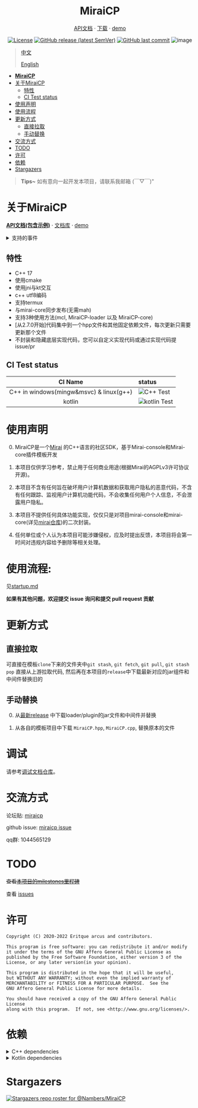<div align="center">

# **MiraiCP**

[API文档](https://eritque-arcus.tech/MiraiCP/) · [下载](https://github.com/Nambers/MiraiCP/releases) · [demo](https://github.com/Nambers/MiraiCP-template)


[![License](https://img.shields.io/github/license/Nambers/MiraiCP)](https://github.com/Nambers/MiraiCP/blob/master/LICENSE)  [![GitHub release (latest SemVer)](https://img.shields.io/github/v/release/Nambers/MiraiCP?include_prereleases)](https://github.com/Nambers/MiraiCP/releases/) [![GitHub last commit](https://img.shields.io/github/last-commit/Nambers/MiraiCP/dev)](https://github.com/Nambers/MiraiCP/commit/master)
![image](https://user-images.githubusercontent.com/35139537/143440804-e7385a03-b3b6-4d0a-b4c0-2595ea4b35ba.png)
	
</div>


>[中文](https://github.com/Nambers/MiraiCP/blob/master/README.md)
>
>[English](https://github.com/Nambers/MiraiCP/blob/master/README_en.md)

* [<strong>MiraiCP</strong>](#miraicp)
* [关于MiraiCP](#关于miraicp)
  * [特性](#特性)
  * [CI Test status](#ci-test-status)
* [使用声明](#使用声明)
* [使用流程](#使用流程)
* [更新方式](#更新方式)
  * [直接拉取](#直接拉取)
  * [手动替换](#手动替换)
* [交流方式](#交流方式)
* [TODO](#todo)
* [许可](#许可)
* [依赖](#依赖)
* [Stargazers](#stargazers)

> **Tips~**
> 如有意向一起开发本项目，请联系我邮箱 (￣▽￣)"

# 关于MiraiCP


**[API文档(包含示例)](https://eritque-arcus.tech/MiraiCP/)** · [文档库](doc) · [demo](https://github.com/Nambers/MiraiCP-template)

<details>
<summary>支持的事件</summary>

这些内容可以在[Config.kt](https://github.com/Nambers/MiraiCP/blob/dev/kotlin/shared/src/main/kotlin/Config.kt#L180)看到

| 事件名称     | 函数名称              |
|-------------|-----------------------|
| 机器人上线   | BotOnlineEvent        |
| 群聊消息     | GroupMessageEvent     |
| 私聊消息     | PrivateMessageEvent   |
| 好友申请     | NewFriendRequestEvent |
| 群聊邀请     | GroupInviteEvent      |
| 新群成员申请 | MemberJoinRequestEvent |
| 新群成员加入 | MemberJoinEvent       |
| 群成员离开   | MemberLeaveEvent      |
| 机器人加入   | BotJoinEvent          |
| 机器人离开   | BotLeaveEvent         |
| 消息撤回     | RecallEvent           |
| 群临时会话   | GroupTempMessageEvent |
| 定时事件执行 | SchedulingEvent       |
| 戳一戳       | NugdeEvent           |

</details>

## 特性
- C++ 17
- 使用cmake
- 使用jni与kt交互
- c++ utf8编码
- 支持termux
- 与mirai-core同步发布(无需mah)
- 支持3种使用方法(mcl, MiraiCP-loader 以及 MiraiCP-core)
- [从2.7.0开始]代码集中到一个hpp文件和其他固定依赖文件，每次更新只需要更新那个文件
- 不封装和隐藏底层实现代码，您可以自定义实现代码或通过实现代码提issue/pr

## CI Test status
| CI Name | status |
|:---:|:---|
| C++ in windows(mingw&msvc) & linux(g++) | ![C++ Test](https://github.com/Nambers/MiraiCP/actions/workflows/cppBuilds.yml/badge.svg)|
| kotlin | ![kotlin Test](https://github.com/Nambers/MiraiCP/actions/workflows/gradle.yml/badge.svg)|

# 使用声明

0. MiraiCP是一个[Mirai](https://github.com/mamoe/mirai) 的C++语言的社区SDK，基于Mirai-console和Mirai-core插件模板开发

1. 本项目仅供学习参考，禁止用于任何商业用途(根据Mirai的AGPLv3许可协议开源)。

2. 本项目不含有任何旨在破坏用户计算机数据和获取用户隐私的恶意代码，不含有任何跟踪、监视用户计算机功能代码，不会收集任何用户个人信息，不会泄露用户隐私。

3. 本项目不提供任何具体功能实现，仅仅只是对项目mirai-console和mirai-core(详见[mirai仓库](https://github.com/mamoe/mirai))的二次封装。

4. 任何单位或个人认为本项目可能涉嫌侵权，应及时提出反馈，本项目将会第一时间对违规内容给予删除等相关处理。

# 使用流程:
见[startup.md](doc/startup.md)

**如果有其他问题，欢迎提交 issue 询问和提交 pull request 贡献**

# 更新方式
## 直接拉取
可直接在模板`clone`下来的文件夹中`git stash`, `git fetch`, `git pull`, `git stash pop` 直接从上游拉取代码, 然后再在本项目的`release`中下载最新对应的jar组件和中间件替换旧的

## 手动替换
0. 从[最新release](https://github.com/Nambers/MiraiCP/releases) 中下载loader/plugin的jar文件和中间件并替换

1. 从各自的模板项目中下载 `MiraiCP.hpp`, `MiraiCP.cpp`, 替换原本的文件

# 调试

请参考[调试文档仓库](https://github.com/0ph1uch1/MiraiCP-debug-docs)。

# 交流方式

论坛贴: [miraicp](https://mirai.mamoe.net/topic/532/miraicp-c-sdk)

github issue: [miraicp issue](https://github.com/Nambers/MiraiCP/issues)

qq群: 1044565129

# TODO
~~查看[本项目的milestones里程碑](https://github.com/Nambers/MiraiCP/milestones)~~

查看 [issues](https://github.com/Nambers/MiraiCP/issues)

# 许可
```
Copyright (C) 2020-2022 Eritque arcus and contributors.

This program is free software: you can redistribute it and/or modify
it under the terms of the GNU Affero General Public License as
published by the Free Software Foundation, either version 3 of the
License, or any later version(in your opinion).

This program is distributed in the hope that it will be useful,
but WITHOUT ANY WARRANTY; without even the implied warranty of
MERCHANTABILITY or FITNESS FOR A PARTICULAR PURPOSE.  See the
GNU Affero General Public License for more details.

You should have received a copy of the GNU Affero General Public License
along with this program.  If not, see <http://www.gnu.org/licenses/>.
```

# 依赖
<details> 
<summary>C++ dependencies</summary>

| Dependence name                                                                 | Url                                        | Author             | License                              |
|---------------------------------------------------------------------------------|--------------------------------------------|--------------------|--------------------------------------|
| JSON for modern C++                                                             | <https://github.com/nlohmann/json>         | Niels Lohmann      | MIT                                  |
| UTF8-CPP: UTF-8 with C++ in a Portable Way                                      | <https://github.com/nemtrif/utfcpp>        | Nemanja Trifunovic | BSL-1.0                              |
| JNI Headers                                                                     | Null                                       | Java               | GNU General Public License version 2 |
| BS::thread_pool: a fast, lightweight, and easy-to-use C++17 thread pool library | <https://github.com/bshoshany/thread-pool> | Barak Shoshany     | MIT                                  |
| Amalgamate: C++ source file amalgamation                                        | <https://github.com/0ph1uch1/amalgamate>   | Antares0982        | AGPL-3.0                             |

</details>
<details> 
<summary>Kotlin dependencies</summary>

| Dependence name                                         | Url                                    | Author          | License                        |
|---------------------------------------------------------|----------------------------------------|-----------------|--------------------------------|
| Jline 3                                                 | <https://github.com/jline/jline3>      | Jline team      | BSD-3                          |
| Mirai                                                   | <https://github.com/mamoe/mirai>       | Mamoe team      | AGPL-3.0                       |
| Jansi                                                   | <https://github.com/fusesource/jansi>  | FuseSource team | Apache License 2.0             |
| Mordant: Colorful styling for command-line applications | <https://github.com/ajalt/mordant>     | AJ Alt          | Apache License 2.0             |
| Junit 5                                                 | <https://github.com/junit-team/junit5> | Junit team      | Eclipse Public License - v 2.0 |

</details>

# Stargazers
[![Stargazers repo roster for @Nambers/MiraiCP](https://reporoster.com/stars/Nambers/MiraiCP)](https://github.com/Nambers/MiraiCP/stargazers)
